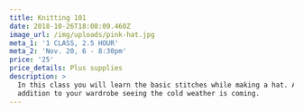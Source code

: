 ```yaml
---
title: Knitting 101
date: 2018-10-26T18:08:09.460Z
image_url: /img/uploads/pink-hat.jpg
meta_1: '1 CLASS, 2.5 HOUR'
meta_2: 'Nov. 20, 6 - 8:30pm'
price: '25'
price_details: Plus supplies
description: >
  In this class you will learn the basic stitches while making a hat. A nice
  addition to your wardrobe seeing the cold weather is coming.
---
```


